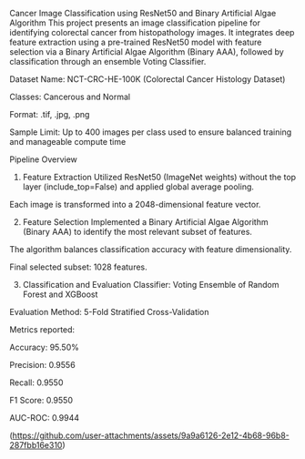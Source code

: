 Cancer Image Classification using ResNet50 and Binary Artificial Algae Algorithm
This project presents an image classification pipeline for identifying colorectal cancer from histopathology images. It integrates deep feature extraction using a pre-trained ResNet50 model with feature selection via a Binary Artificial Algae Algorithm (Binary AAA), followed by classification through an ensemble Voting Classifier.

Dataset
Name: NCT-CRC-HE-100K (Colorectal Cancer Histology Dataset)

Classes: Cancerous and Normal

Format: .tif, .jpg, .png

Sample Limit: Up to 400 images per class used to ensure balanced training and manageable compute time

Pipeline Overview
1. Feature Extraction
Utilized ResNet50 (ImageNet weights) without the top layer (include_top=False) and applied global average pooling.

Each image is transformed into a 2048-dimensional feature vector.

2. Feature Selection
Implemented a Binary Artificial Algae Algorithm (Binary AAA) to identify the most relevant subset of features.

The algorithm balances classification accuracy with feature dimensionality.

Final selected subset: 1028 features.

3. Classification and Evaluation
Classifier: Voting Ensemble of Random Forest and XGBoost

Evaluation Method: 5-Fold Stratified Cross-Validation

Metrics reported:

Accuracy: 95.50%

Precision: 0.9556

Recall: 0.9550

F1 Score: 0.9550

AUC-ROC: 0.9944

(https://github.com/user-attachments/assets/9a9a6126-2e12-4b68-96b8-287fbb16e310)




